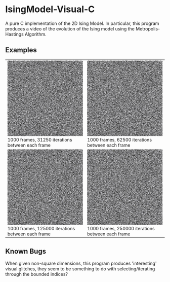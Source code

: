 # IsingModel-Visual-C
A pure C implementation of the 2D Ising Model. In particular, this program produces a video of the evolution of the 
Ising model using the Metropolis-Hastings Algorithm.

<!--
## Examples
|     |     |
| --- | --- |
| ![Example1](examples/500_500_1000_250000_1p0_0p0_0p25.gif) 1000 frames, 250000 iterations between each frame|![Example2](examples/500_500_1000_250000_1p0_0p0_0p25.gif) 1000 frames, 250000 iterations between each frame|
| ![Example3](examples/500_500_1000_250000_1p0_0p0_0p25.gif) 1000 frames, 250000 iterations between each frame|![Example4](examples/500_500_1000_250000_1p0_0p0_0p25.gif) 1000 frames, 250000 iterations between each frame|
-->

## Examples
|     |     |
| --- | --- |
| ![Example1](examples/500_500_1000_31250_1p0_0p0_0p25.gif) 1000 frames, 31250 iterations between each frame| ![Example2](examples/500_500_1000_62500_1p0_0p0_0p25.gif) 1000 frames, 62500 iterations between each frame|
| ![Example3](examples/500_500_1000_125000_1p0_0p0_0p25.gif) 1000 frames, 125000 iterations between each frame| ![Example4](examples/500_500_1000_250000_1p0_0p0_0p25.gif) 1000 frames, 250000 iterations between each frame|


## Known Bugs
When given non-square dimensions, this program produces 'interesting' visual glitches, they seem to be something to do 
with selecting/iterating through the bounded indices?